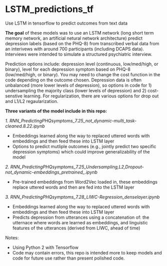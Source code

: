 # LSTM_predictions_tf
Use LSTM in tensorflow to predict outcomes from text data


**The goal** of these models was to use an LSTM network (long short term memory network, an artificial netural network architecture) predict depression labels (based on the PHQ-8) from transcribed verbal data from an interivews with around 700 participants (including DCAPS data). Interviews were intended to simulate a structured psychiatric interview. 

Prediction options include: depression level (continuous, low/med/high, or binary), level for each depression symptom based on PHQ-8 (low/med/high, or binary). You may need to change the cost function in the code depending on the outcome chosen. Depression data is often unbalanced (more lower levels of depression), so options in code for 1) undersampling the majority class (lower levels of depression) and 2) cost-senstive learning. For regularization, there are various options for drop out and L1/L2 regaularization. 

**Three variants of the model include in this repo:**

*1. RNN_PredictingPHQsymptoms_7.25_not_dynamic-multi_task-cleaned.8.22.ipynb*
* Embeddings learned along the way to replaced uttered words with embeddings and then feed these into LSTM layer
* Options to predict mutliple outcomes (e.g., jointly predict two specific depression symptoms) which could improve generalizability of the model

*2. RNN_PredictingPHQsymptoms_7.25_Undersampling,L2,Dropout-not_dynamic-embeddings_pretrained_.ipynb*
* Pre-trained embeddings from Word2Vec loaded in, these embeddings replace uttered words and then are fed into the LSTM layer

*3. RNN_PredictingPHQsymptoms_7.28_LIWC-Regression_denselayer.ipynb*
* Embeddings learned along the way to replaced uttered words with embeddings and then feed these into LSTM layer
* Predicts depression from utterances using a concatenation of: the utternace where words are learned as embeddings, and linguistic features of the utterances (derived from LIWC, ahead of time)

Notes: 
* Using Python 2 with Tensorflow
* Code may contain errors, this repo is intended more to keep models and code for future use rather than present polished code. 

